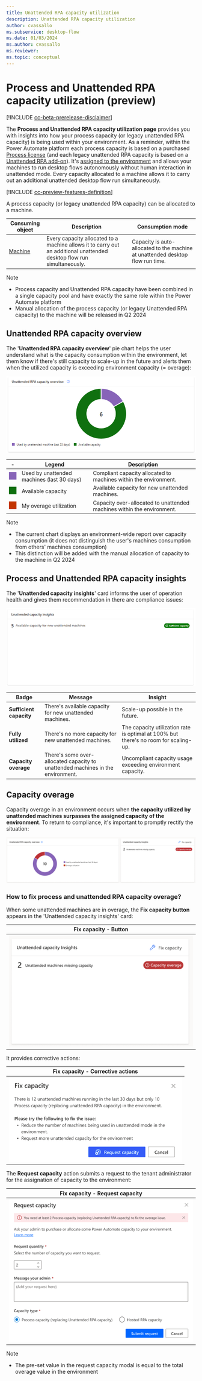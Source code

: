```yaml
---
title: Unattended RPA capacity utilization 
description: Unattended RPA capacity utilization 
author: cvassallo
ms.subservice: desktop-flow
ms.date: 01/03/2024
ms.author: cvassallo
ms.reviewer: 
ms.topic: conceptual
---
```


# Process and Unattended RPA capacity utilization (preview)

[!INCLUDE [cc-beta-prerelease-disclaimer](actions-reference/includes/cc-beta-prerelease-disclaimer.md)]

The **Process and Unattended RPA capacity utilization page** provides you with insights into how your process capacity (or legacy unattended RPA capacity) is being used within your environment. As a reminder, within the Power Automate platform each process capacity is based on a purchased [Process license](/power-platform/admin/power-automate-licensing/types) (and each legacy unattended RPA capacity is based on a [Unattended RPA add-on](/power-platform/admin/power-automate-licensing/add-ons#unattended-rpa-add-on)). It's [assigned to the environment](/power-platform/admin/capacity-add-on#allocate-or-change-capacity-in-an-environment) and allows your machines to run desktop flows autonomously without human interaction in unattended mode. Every capacity allocated to a machine allows it to carry out an additional unattended desktop flow run simultaneously.

[!INCLUDE [cc-preview-features-definition](../includes/cc-preview-features-definition.md)]

A process capacity (or legacy unattended RPA capacity) can be allocated to a machine.

|Consuming object|Description|Consumption mode|
|----|--------------------|----|
|[Machine](manage-machines.md)|Every capacity allocated to a machine allows it to carry out an additional unattended desktop flow run simultaneously.|Capacity is auto-allocated to the machine at unattended desktop flow run time.|

> [!NOTE]
>
> - Process capacity and Unattended RPA capacity have been combined in a single capacity pool and have exactly the same role within the Power Automate platform
> - Manual allocation of the process capacity (or legacy Unattended RPA capacity) to the machine will be released in Q2 2024

## Unattended RPA capacity overview

The '**Unattended RPA capacity overview**' pie chart helps the user understand what is the capacity consumption within the environment, let them know if there's still capacity to scale-up in the future and alerts them when the utilized capacity is exceeding environment capacity (= overage): 

![Process capacity overview](media/capacity-utilization/unattended-capacity-overview.png)

|-|Legend|Description|
|----|--------------------|----|
|![Legend color - Used by unattended machines (last 30 days)](media/capacity-utilization/legend-used-by-unattended-machines.png)|Used by unattended machines (last 30 days)|Compliant capacity allocated to machines within the environment.|
|![Legend color - Available capacity](media/capacity-utilization/legend-available-capacity.png)|Available capacity|Available capacity for new unattended machines.|
|![Legend color - Overage utilization](media/capacity-utilization/legend-my-overage-utilization.png)|My overage utilization|Capacity over-allocated to unattended machines within the environment.|


> [!NOTE]
> 
> - The current chart displays an environment-wide report over capacity consumption (it does not distinguish the user's machines consumption from others' machines consumption)
> - This distinction will be added with the manual allocation of capacity to the machine in Q2 2024

## Process and Unattended RPA capacity insights 

The '**Unattended capacity insights**' card informs the user of operation health and gives them recommendation in there are compliance issues:

![Unattended capacity insight](media/capacity-utilization/unattended-capacity-insight.png)

|Badge|Message|Insight|
|----|--------------------|----|
|**Sufficient capacity**|There's available capacity for new unattended machines.|Scale-up possible in the future.|
|**Fully utilized**|There's no more capacity for new unattended machines.|The capacity utilization rate is optimal at 100% but there's no room for scaling-up.|
|**Capacity overage**|There's some over-allocated capacity to unattended machines in the environment.|Uncompliant capacity usage exceeding environment capacity.|

## Capacity overage

Capacity overage in an environment occurs when **the capacity utilized by unattended machines surpasses the assigned capacity of the environment**. To return to compliance, it's important to promptly rectify the situation:

![Process overage](media/capacity-utilization/overage-unattended.png)

### How to fix process and unattended RPA capacity overage?
When some unattended machines are in overage, the **Fix capacity button** appears in the 'Unattended capacity insights' card: 

|Fix capacity - Button|
|-------|
|![Fix process capacity button](media/capacity-utilization/fix-process-capacity-button.png)|

It provides corrective actions: 

|Fix capacity - Corrective actions|
|-|
|![Process fix capacity actions](media/capacity-utilization/unattended-fix-capacity.png)|

The **Request capacity** action submits a request to the tenant administrator for the assignation of capacity to the environment:

|Fix capacity - Request capacity|
|-|
|![Process request capacity](media/capacity-utilization/unattended-capacity-request.png)|

> [!NOTE]
> 
> - The pre-set value in the request capacity modal is equal to the total overage value in the environment 
